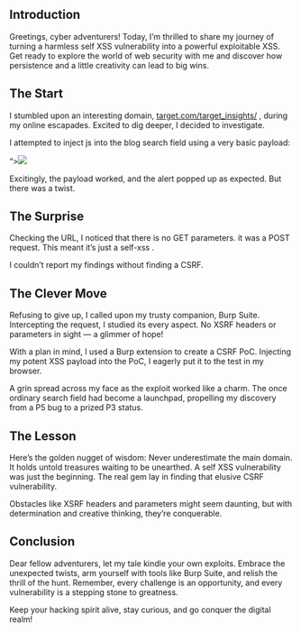 ## **Introduction**

Greetings, cyber adventurers! Today, I’m thrilled to share my journey of turning a harmless self XSS vulnerability into a powerful exploitable XSS. Get ready to explore the world of web security with me and discover how persistence and a little creativity can lead to big wins.

## **The Start**

I stumbled upon an interesting domain, [target.com/target_insights/](http://target.com/target_insights/) , during my online escapades. Excited to dig deeper, I decided to investigate.

I attempted to inject js into the blog search field using a very basic payload:

“><img src=x onerror=alert(2)>

Excitingly, the payload worked, and the alert popped up as expected. But there was a twist.

## The Surprise

Checking the URL, I noticed that there is no GET parameters. it was a POST request. This meant it’s just a self-xss .

I couldn’t report my findings without finding a CSRF.

## The Clever Move

Refusing to give up, I called upon my trusty companion, Burp Suite. Intercepting the request, I studied its every aspect. No XSRF headers or parameters in sight — a glimmer of hope!

With a plan in mind, I used a Burp extension to create a CSRF PoC. Injecting my potent XSS payload into the PoC, I eagerly put it to the test in my browser.

A grin spread across my face as the exploit worked like a charm. The once ordinary search field had become a launchpad, propelling my discovery from a P5 bug to a prized P3 status.

## The Lesson

Here’s the golden nugget of wisdom: Never underestimate the main domain. It holds untold treasures waiting to be unearthed. A self XSS vulnerability was just the beginning. The real gem lay in finding that elusive CSRF vulnerability.

Obstacles like XSRF headers and parameters might seem daunting, but with determination and creative thinking, they’re conquerable.

## Conclusion

Dear fellow adventurers, let my tale kindle your own exploits. Embrace the unexpected twists, arm yourself with tools like Burp Suite, and relish the thrill of the hunt. Remember, every challenge is an opportunity, and every vulnerability is a stepping stone to greatness.

Keep your hacking spirit alive, stay curious, and go conquer the digital realm!

